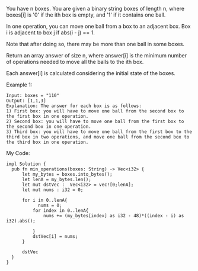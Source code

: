 You have n boxes. You are given a binary string boxes of length n, where boxes[i] is '0' if the ith box is empty, and '1' if it contains one ball.

In one operation, you can move one ball from a box to an adjacent box. Box i is adjacent to box j if abs(i - j) == 1. 

Note that after doing so, there may be more than one ball in some boxes.

Return an array answer of size n, where answer[i] is the minimum number of operations needed to move all the balls to the ith box.

Each answer[i] is calculated considering the initial state of the boxes.


 Example 1:
```
Input: boxes = "110"
Output: [1,1,3]
Explanation: The answer for each box is as follows:
1) First box: you will have to move one ball from the second box to the first box in one operation.
2) Second box: you will have to move one ball from the first box to the second box in one operation.
3) Third box: you will have to move one ball from the first box to the third box in two operations, and move one ball from the second box to the third box in one operation.
```

My Code:
```
impl Solution {
  pub fn min_operations(boxes: String) -> Vec<i32> {
      let my_bytes = boxes.into_bytes();
      let lenA = my_bytes.len();
      let mut dstVec :  Vec<i32> = vec![0;lenA];
      let mut nums : i32 = 0;
      
      for i in 0..lenA{
            nums = 0;
          for index in 0..lenA{
              nums += (my_bytes[index] as i32 - 48)*((index - i) as i32).abs();
                
          }  
          dstVec[i] = nums;
      }

      dstVec
  }
}

```
